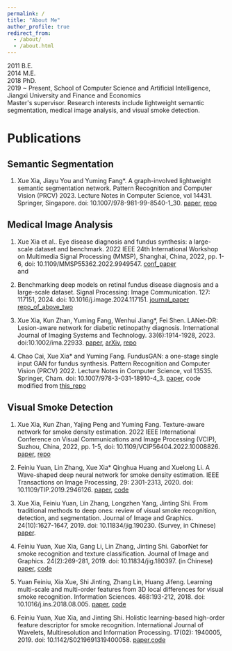 ```yaml
---
permalink: /
title: "About Me"
author_profile: true
redirect_from: 
  - /about/
  - /about.html
---
```


2011 B.E.  
2014 M.E.  
2018 PhD.  
2019 ~ Present, School of Computer Science and Artificial Intelligence, Jiangxi University and Finance and Economics  
Master's supervisor. Research interests include lightweight semantic segmentation, medical image analysis, and visual smoke detection.
# Publications


## Semantic Segmentation
1. Xue Xia, Jiayu You and Yuming Fang*. A graph-involved lightweight semantic segmentation network. Pattern Recognition and Computer Vision (PRCV) 2023. Lecture Notes in Computer Science, vol 14431. Springer, Singapore. doi: 10.1007/978-981-99-8540-1_30. [paper](https://link.springer.com/chapter/10.1007/978-981-99-8540-1_30), [repo](https://github.com/xia-xx-cv/Graph-Lightweight-SemSeg)

## Medical Image Analysis
1. Xue Xia et al.. Eye disease diagnosis and fundus synthesis: a large-scale dataset and benchmark. 2022 IEEE 24th International Workshop on Multimedia Signal Processing (MMSP), Shanghai, China, 2022, pp. 1-6, doi: 10.1109/MMSP55362.2022.9949547. [conf_paper](https://ieeexplore.ieee.org/document/9949547)  
and  
2. Benchmarking deep models on retinal fundus disease diagnosis and a large-scale dataset. Signal Processing: Image Communication. 127: 117151, 2024. doi: 10.1016/j.image.2024.117151. [journal_paper](https://www.sciencedirect.com/science/article/pii/S0923596524000523)
[repo_of_above_two](https://github.com/xia-xx-cv/EDDFS_dataset)

3. Xue Xia, Kun Zhan, Yuming Fang, Wenhui Jiang*, Fei Shen. LANet-DR: Lesion-aware network for diabetic retinopathy diagnosis. International Journal of Imaging Systems and Technology. 33(6):1914-1928, 2023. doi:10.1002/ima.22933. [paper](https://onlinelibrary.wiley.com/doi/abs/10.1002/ima.22933), [arXiv](https://arxiv.org/abs/2408.07264), [repo](https://github.com/xia-xx-cv/LANet-DR)

4. Chao Cai, Xue Xia* and Yuming Fang. FundusGAN: a one-stage single input GAN for fundus synthesis. Pattern Recognition and Computer Vision (PRCV) 2022. Lecture Notes in Computer Science, vol 13535. Springer, Cham. doi: 10.1007/978-3-031-18910-4_3. [paper](https://link.springer.com/chapter/10.1007/978-3-031-18910-4_3), code modified from [this_repo](https://github.com/juntang-zhuang/LadderNet)

## Visual Smoke Detection
1. Xue Xia, Kun Zhan, Yajing Peng and Yuming Fang. Texture-aware network for smoke density estimation. 2022 IEEE International Conference on Visual Communications and Image Processing (VCIP), Suzhou, China, 2022, pp. 1-5, doi: 10.1109/VCIP56404.2022.10008826. [paper](https://ieeexplore.ieee.org/document/10008826), [repo](https://github.com/xia-xx-cv/TANet_smoke)

2. Feiniu Yuan, Lin Zhang, Xue Xia* Qinghua Huang and Xuelong Li. A Wave-shaped deep neural network for smoke density estimation. IEEE Transactions on Image Processing, 29: 2301-2313, 2020. doi: 10.1109/TIP.2019.2946126. [paper](https://ieeexplore.ieee.org/document/8868104), [code](http://staff.ustc.edu.cn/~yfn/dss.html)

3. Xue Xia, Feiniu Yuan, Lin Zhang, Longzhen Yang, Jinting Shi. From traditional methods to deep ones: review of visual smoke recognition, detection, and segmentation. Journal of Image and Graphics. 24(10):1627-1647, 2019. doi: 10.11834/jig.190230. (Survey, in Chinese) [paper](http://cjig.ijournals.cn/jig/ch/reader/view_abstract.aspx?file_no=20191002).

4. Feiniu Yuan, Xue Xia, Gang Li, Lin Zhang, Jinting Shi. GaborNet for smoke recognition and texture classification. Journal of Image and Graphics. 24(2):269-281, 2019. doi: 10.11834/jig.180397. (in Chinese) [paper](http://cjig.ijournals.cn/jig/ch/reader/view_abstract.aspx?file_no=20190211), [code](https://mega.nz/folder/cl9BXJRb#YgAvsgx-PLCz16ZtcCJuXA)

5. Yuan Feiniu, Xia Xue, Shi Jinting, Zhang Lin, Huang Jifeng. Learning multi-scale and multi-order features from 3D local differences for visual smoke recognition. Information Sciences. 468:193-212, 2018. doi: 10.1016/j.ins.2018.08.005. [paper](https://www.sciencedirect.com/science/article/pii/S0020025518306108), [code](https://mega.nz/folder/Yx1wxayZ#LFHRqpKH0jCM0vf5z3BWfQ)

6. Feiniu Yuan, Xue Xia, and Jinting Shi. Holistic learning-based high-order feature descriptor for smoke recognition. International Journal of Wavelets, Multiresolution and Information Processing. 17(02): 1940005, 2019. doi: 10.1142/S0219691319400058. [paper](https://worldscientific.com/doi/10.1142/S0219691319400058),[code](https://mega.nz/folder/JlUG1aYb#Rm5KU8bYYuEi2_zsFH5Wdg)
